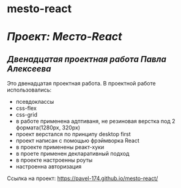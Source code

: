 # mesto-react

# **_Проект: Место-React_**
## *Двенадцатая проектная работа Павла Алексеева*
Это двенадцатая проектная работа. 
В проектной работе использовались:
* псевдоклассы
* css-flex
* css-grid
* в работе применена адптиваня, не резиновая верстка под 2 формата(1280px, 320px)
* проект верстался по принципу desktop first
* проект написан с помощью фрэймворка React
* в проекте применены реакт-хуки
* в проете применен декларативный подход
* в проекте настроенны роуты
* настроенна авторизация

Ссылка на проект: https://pavel-174.github.io/mesto-react/